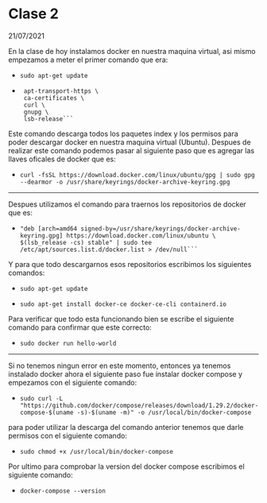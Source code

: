 # Clase 2

21/07/2021

En la clase de hoy instalamos docker en nuestra maquina virtual, asi mismo empezamos a meter el primer comando que era: 

* ```sudo apt-get update```
 
*  ```sudo apt-get install \
    apt-transport-https \
    ca-certificates \
    curl \
    gnupg \
    lsb-release```

Este comando descarga todos los paquetes index y los permisos para poder descargar docker en nuestra maquina virtual (Ubuntu). Despues de realizar este comando podemos pasar al siguiente paso que es agregar las llaves oficales de docker que es:

*  ```curl -fsSL https://download.docker.com/linux/ubuntu/gpg | sudo gpg --dearmor -o /usr/share/keyrings/docker-archive-keyring.gpg```


----
Despues utilizamos el comando para traernos los repositorios de docker que es:

* ```echo \
  "deb [arch=amd64 signed-by=/usr/share/keyrings/docker-archive-keyring.gpg] https://download.docker.com/linux/ubuntu \
  $(lsb_release -cs) stable" | sudo tee /etc/apt/sources.list.d/docker.list > /dev/null```
  
 Y para que todo descargarnos esos repositorios escribimos los siguientes comandos:
 
* ```sudo apt-get update```

* ```sudo apt-get install docker-ce docker-ce-cli containerd.io```


Para verificar que todo esta funcionando bien se escribe el siguiente comando para confirmar que este correcto:

* ```sudo docker run hello-world```

---
Si no tenemos ningun error en este momento, entonces ya tenemos instalado docker ahora el siguiente paso fue instalar docker compose y empezamos con el siguiente comando:

* ```sudo curl -L "https://github.com/docker/compose/releases/download/1.29.2/docker-compose-$(uname -s)-$(uname -m)" -o /usr/local/bin/docker-compose```

para poder utilizar la descarga del comando anterior tenemos que darle permisos con el siguiente comando:

* ```sudo chmod +x /usr/local/bin/docker-compose```

Por ultimo para comprobar la version del docker compose escribimos el siguiente comando:

* ```docker-compose --version```



